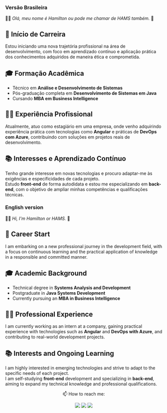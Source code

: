 ### Versão Brasileira 
👋🏻 <em> Olá, meu nome é Hamilton ou pode me chamar de HAMS também. </em>👾
## 💼 Início de Carreira  
Estou iniciando uma nova trajetória profissional na área de desenvolvimento, com foco em aprendizado contínuo e aplicação prática dos conhecimentos adquiridos de maneira ética e comprometida.

## 🎓 Formação Acadêmica  
- Técnico em **Análise e Desenvolvimento de Sistemas**
- Pós-graduação completa em **Desenvolvimento de Sistemas em Java**
- Cursando **MBA em Business Intelligence**

## 🧑‍💻 Experiência Profissional  
Atualmente, atuo como estagiário em uma empresa, onde venho adquirindo experiência prática com tecnologias como **Angular** e práticas de **DevOps com Azure**, contribuindo com soluções em projetos reais de desenvolvimento.

## 📚 Interesses e Aprendizado Contínuo  
Tenho grande interesse em novas tecnologias e procuro adaptar-me às exigências e especificidades de cada projeto.  
Estudo **front-end** de forma autodidata e estou me especializando em **back-end**, com o objetivo de ampliar minhas competências e qualificações técnicas.


### English version
👋🏻 <em> Hi, I'm Hamilton or HAMS. </em>👾
## 💼 Career Start  
I am embarking on a new professional journey in the development field, with a focus on continuous learning and the practical application of knowledge in a responsible and committed manner.

## 🎓 Academic Background  
- Technical degree in **Systems Analysis and Development**  
- Postgraduate in **Java Systems Development**  
- Currently pursuing an **MBA in Business Intelligence**

## 🧑‍💻 Professional Experience  
I am currently working as an intern at a company, gaining practical experience with technologies such as **Angular** and **DevOps with Azure**, and contributing to real-world development projects.

## 📚 Interests and Ongoing Learning  
I am highly interested in emerging technologies and strive to adapt to the specific needs of each project.  
I am self-studying **front-end** development and specializing in **back-end**, aiming to expand my technical knowledge and professional qualifications.

 <div align = 'center'>
  <p>📫 How to reach me: </p>
  <a href = "https://mail.google.com/mail/u/0/?tab=rm&ogbl#inbox?compose=CllgCHrhVSwZQbpkLdfzbhWVvQSCsPSNvpzFvgQhhlKknJmPLRHwxZhBFXDZLcNTPsLksCFlJwg"><img src="https://img.shields.io/badge/Gmail-D14836?style=for-the-badge&logo=gmail&logoColor=white" {target="_blank"} rel="noopener noreferrer"></a>
  <a href="https://www.linkedin.com/in/hamilton-rodrigues/" target="_blank" rel="noopener noreferrer"><img src="https://img.shields.io/badge/-LinkedIn-%230077B5?style=for-the-badge&logo=linkedin&logoColor=white" {target="_blank"}></a>
  <a href="https://www.instagram.com/hams_rodrigues/" target="_blank" rel="noopener noreferrer"><img src="https://img.shields.io/badge/-Instagram-%23E4405F?style=for-the-badge&logo=instagram&logoColor=white" target="_blank"></a>
 </div>
 

